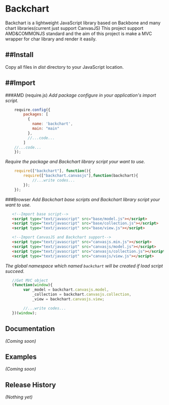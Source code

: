 Backchart
======

Backchart is a lightweight JavaScript library based on Backbone and many chart libraries(current just support CanvasJS)
This project support AMD&COMMONJS standard and the aim of this project is make a MVC wrapper for char library and render it easily.

##Install
---
Copy all files in *dist* directory to your JavaScript location.


##Import
---
###AMD (require.js)
*Add package configure in your application's import script.*
```javascript
	require.config({
		packages: [
          {
          	name: 'backchart',
         	main: "main"
          },
		  //...code...
      	]
	//...code...
	});
```
*Require the package and Backchart library script your want to use.*
```javascript
	require(["backchart"], function(){
        require(["backchart.canvasjs"],function(backchart){
			//...write codes...
		});
	});
```

###Browser
*Add Backchart base scripts and Backchart library script your want to use.*
```html
   <!--Import base script-->
   <script type="text/javascript" src="base/model.js"></script>
   <script type="text/javascript" src="base/collection.js"></script>
   <script type="text/javascript" src="base/view.js"></script>

   <!--Import CanvasJS and Backchart support-->
   <script type="text/javascript" src="canvasjs.min.js"></script>
   <script type="text/javascript" src="canvasjs/model.js"></script>
   <script type="text/javascript" src="canvasjs/collection.js"></script>
   <script type="text/javascript" src="canvasjs/view.js"></script>

```
*The global namespace which named `backchart` will be created if load script succeed.*
```javascript
   //Get MVC object
   (function(window){
		var _model = backchart.canvasjs.model,
			_collection = backchart.canvasjs.collection,
			_view = backchart.canvasjs.view;

		//...write codes...
   })(window);
```
## Documentation
_(Coming soon)_

## Examples
_(Coming soon)_

## Release History
_(Nothing yet)_
